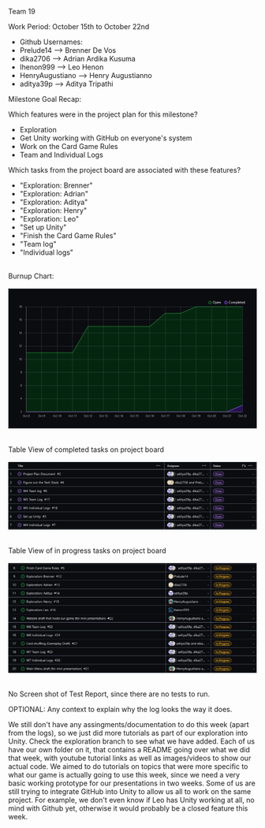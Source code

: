 Team 19

Work Period: October 15th to October 22nd
<ul>
<li>Github Usernames:</li>
<li>Prelude14 --> Brenner De Vos</li>
<li>dika2706 --> Adrian Ardika Kusuma</li>
<li>lhenon999 --> Leo Henon</li>
<li>HenryAugustiano --> Henry Augustianno</li>
<li>aditya39p --> Aditya Tripathi</li>
</ul>

Milestone Goal Recap:<br>

Which features were in the project plan for this milestone?
<ul>
<li>Exploration</li>
<li>Get Unity working with GitHub on everyone's system</li>
<li>Work on the Card Game Rules</li>
<li>Team and Individual Logs</li>
</ul>

Which tasks from the project board are associated with these features?
<ul>
<li>"Exploration: Brenner"</li>
<li>"Exploration: Adrian"</li>
<li>"Exploration: Aditya"</li>
<li>"Exploration: Henry"</li>
<li>"Exploration: Leo"</li>
<li>"Set up Unity"</li>
<li>"Finish the Card Game Rules"</li>
<li>"Team log"</li>
<li>"Individual logs"</li>
</ul>

<br>Burnup Chart:<br><br>
<img src = "log_imgs/burnUpOCT22.PNG"/>

<br>Table View of completed tasks on project board<br><br>
<img src = "log_imgs/compTasksOCT22.PNG"/>

<br>Table View of in progress tasks on project board<br><br>
<img src = "log_imgs/inProgTasksOCT22.PNG"/>

<br>No Screen shot of Test Report, since there are no tests to run.

OPTIONAL: Any context to explain why the log looks the way it does.
<br><p>We still don't have any assingments/documentation to do this week (apart from the logs), so we just did more tutorials as part of our
exploration into Unity. Check the exploration branch to see what we have added. Each of us have our own folder on it, that contains a README going over what we did that week, 
with youtube tutorial links as well as images/videos to show our actual code. We aimed to do tutorials on topics that were more specific to what our game is actually going to use this week, since we need 
a very basic working prototype for our presentations in two weeks. Some of us are still trying to integrate GitHub into Unity to allow us all to work on the same project. For example, we don't even know if 
Leo has Unity working at all, no mind with Github yet, otherwise it would probably be a closed feature this week.</p>

